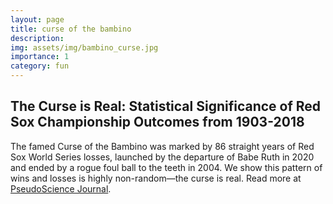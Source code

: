 ```yaml
---
layout: page
title: curse of the bambino
description: 
img: assets/img/bambino_curse.jpg
importance: 1
category: fun
---
```

## The Curse is Real: Statistical Significance of Red Sox Championship Outcomes from 1903-2018

The famed Curse of the Bambino was marked by 86 straight years of Red Sox World Series losses, launched by the departure of Babe Ruth in 2020 and ended by a rogue foul ball to the teeth in 2004. We show this pattern of wins and losses is highly non-random—the curse is real. Read more at [PseudoScience Journal](https://associationsudosci.wixsite.com/pseudoscience/post/the-curse-is-real-statistical-significance-of-red-sox-championship-outcomes-from-1903-2018).
